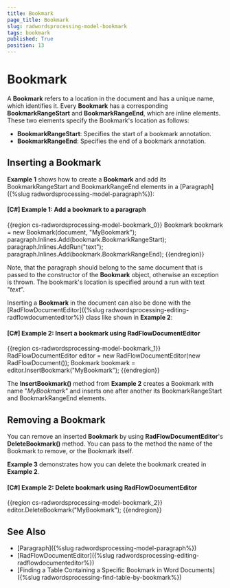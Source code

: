 ```yaml
---
title: Bookmark
page_title: Bookmark
slug: radwordsprocessing-model-bookmark
tags: bookmark
published: True
position: 13
---
```


# Bookmark



A __Bookmark__ refers to a location in the document and has a unique name, which identifies it. Every __Bookmark__ has a corresponding __BookmarkRangeStart__ and __BookmarkRangeEnd__, which are inline elements. These two elements specify the Bookmark's location as follows:
      

* __BookmarkRangeStart__: Specifies the start of a bookmark annotation.         
* __BookmarkRangeEnd__: Specifies the end of a bookmark annotation.
          

## Inserting a Bookmark

__Example 1__ shows how to create a __Bookmark__ and add its BookmarkRangeStart and BookmarkRangeEnd elements in a [Paragraph]({%slug radwordsprocessing-model-paragraph%}):
        

#### __[C#] Example 1: Add а bookmark to а paragraph__

{{region cs-radwordsprocessing-model-bookmark_0}}
	Bookmark bookmark = new Bookmark(document, "MyBookmark");
	paragraph.Inlines.Add(bookmark.BookmarkRangeStart);
	paragraph.Inlines.AddRun("text");
	paragraph.Inlines.Add(bookmark.BookmarkRangeEnd);
{{endregion}}



Note, that the paragraph should belong to the same document that is passed to the constructor of the __Bookmark__ object, otherwise an exception is thrown. The bookmark's location is specified around a run with text "*text*".
        

Inserting a __Bookmark__ in the document can also be done with the [RadFlowDocumentEditor]({%slug radwordsprocessing-editing-radflowdocumenteditor%}) class like shown in __Example 2__:
        

#### __[C#] Example 2: Insert а bookmark using RadFlowDocumentEditor__

{{region cs-radwordsprocessing-model-bookmark_1}}
	RadFlowDocumentEditor editor = new RadFlowDocumentEditor(new RadFlowDocument());
	Bookmark bookmark = editor.InsertBookmark("MyBookmark");
{{endregion}}



The __InsertBookmark()__ method from __Example 2__ creates a Bookmark with name "*MyBookmark*" and inserts one after another its BookmarkRangeStart and BookmarkRangeEnd elements.
        

## Removing a Bookmark 

You can remove an inserted __Bookmark__ by using __RadFlowDocumentEditor__'s __DeleteBookmark()__ method. You can pass to the method the name of the Bookmark to remove, or the Bookmark itself.
        

__Example 3__ demonstrates how you can delete the bookmark created in __Example 2__.
        

#### __[C#] Example 2: Delete bookmark using RadFlowDocumentEditor__

{{region cs-radwordsprocessing-model-bookmark_2}}
	editor.DeleteBookmark("MyBookmark");
{{endregion}}



## See Also

 * [Paragraph]({%slug radwordsprocessing-model-paragraph%})
 * [RadFlowDocumentEditor]({%slug radwordsprocessing-editing-radflowdocumenteditor%})
 * [Finding a Table Containing a Specific Bookmark in Word Documents]({%slug radwordsprocessing-find-table-by-bookmark%})

